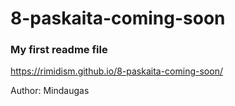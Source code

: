 # 8-paskaita-coming-soon
### My first readme file

https://rimidism.github.io/8-paskaita-coming-soon/

Author: Mindaugas
